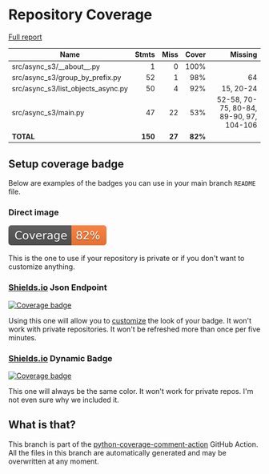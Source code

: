 # Repository Coverage

[Full report](https://htmlpreview.github.io/?https://github.com/andgineer/async-s3/blob/python-coverage-comment-action-data/htmlcov/index.html)

| Name                                  |    Stmts |     Miss |   Cover |   Missing |
|-------------------------------------- | -------: | -------: | ------: | --------: |
| src/async\_s3/\_\_about\_\_.py        |        1 |        0 |    100% |           |
| src/async\_s3/group\_by\_prefix.py    |       52 |        1 |     98% |        64 |
| src/async\_s3/list\_objects\_async.py |       50 |        4 |     92% | 15, 20-24 |
| src/async\_s3/main.py                 |       47 |       22 |     53% |52-58, 70-75, 80-84, 89-90, 97, 104-106 |
|                             **TOTAL** |  **150** |   **27** | **82%** |           |


## Setup coverage badge

Below are examples of the badges you can use in your main branch `README` file.

### Direct image

[![Coverage badge](https://raw.githubusercontent.com/andgineer/async-s3/python-coverage-comment-action-data/badge.svg)](https://htmlpreview.github.io/?https://github.com/andgineer/async-s3/blob/python-coverage-comment-action-data/htmlcov/index.html)

This is the one to use if your repository is private or if you don't want to customize anything.

### [Shields.io](https://shields.io) Json Endpoint

[![Coverage badge](https://img.shields.io/endpoint?url=https://raw.githubusercontent.com/andgineer/async-s3/python-coverage-comment-action-data/endpoint.json)](https://htmlpreview.github.io/?https://github.com/andgineer/async-s3/blob/python-coverage-comment-action-data/htmlcov/index.html)

Using this one will allow you to [customize](https://shields.io/endpoint) the look of your badge.
It won't work with private repositories. It won't be refreshed more than once per five minutes.

### [Shields.io](https://shields.io) Dynamic Badge

[![Coverage badge](https://img.shields.io/badge/dynamic/json?color=brightgreen&label=coverage&query=%24.message&url=https%3A%2F%2Fraw.githubusercontent.com%2Fandgineer%2Fasync-s3%2Fpython-coverage-comment-action-data%2Fendpoint.json)](https://htmlpreview.github.io/?https://github.com/andgineer/async-s3/blob/python-coverage-comment-action-data/htmlcov/index.html)

This one will always be the same color. It won't work for private repos. I'm not even sure why we included it.

## What is that?

This branch is part of the
[python-coverage-comment-action](https://github.com/marketplace/actions/python-coverage-comment)
GitHub Action. All the files in this branch are automatically generated and may be
overwritten at any moment.